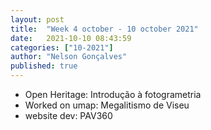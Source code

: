 ```yaml
---
layout: post
title:  "Week 4 october - 10 october 2021"
date:   2021-10-10 08:43:59
categories: ["10-2021"]
author: "Nelson Gonçalves"
published: true
---
```


* Open Heritage: Introdução à fotogrametria
* Worked on umap: Megalitismo de Viseu
* website dev: PAV360
